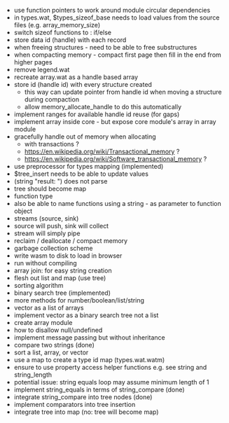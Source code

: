 
- use function pointers to work around module circular dependencies
- in types.wat, $types_sizeof_base needs to load values from the source files (e.g. array_memory_size)
- switch sizeof functions to : if/else
- store data id (handle) with each record
- when freeing structures - need to be able to free substructures
- when compacting memory - compact first page then fill in the end from higher pages 
- remove legend.wat
- recreate array.wat as a handle based array
- store id (handle id) with every structure created
	- this way can update pointer from handle id when moving a structure during compaction
	- allow memory_allocate_handle to do this automatically
- implement ranges for available handle id reuse (for gaps)
- implement array inside core - but expose core module's array in array module
- gracefully handle out of memory when allocating
	- with transactions ?
	- https://en.wikipedia.org/wiki/Transactional_memory ?
	- https://en.wikipedia.org/wiki/Software_transactional_memory ?
- use preprocessor for types mapping (implemented)
- $tree_insert needs to be able to update values
- (string "result: ") does not parse
- tree should become map
- function type
- also be able to name functions using a string - as parameter to function object
- streams (source, sink)
- source will push, sink will collect
- stream will simply pipe
- reclaim / deallocate / compact memory
- garbage collection scheme
- write wasm to disk to load in browser
- run without compiling
- array join: for easy string creation
- flesh out list and map (use tree)
- sorting algorithm
- binary search tree (implemented)
- more methods for number/boolean/list/string
- vector as a list of arrays
- implement vector as a binary search tree not a list
- create array module
- how to disallow null/undefined
- implement message passing but without inheritance
- compare two strings (done)
- sort a list, array, or vector
- use a map to create a type id map (types.wat.watm)
- ensure to use property access helper functions e.g. see string and string_length
- potential issue: string equals loop may assume minimum length of 1
- implement string_equals in terms of string_compare (done)
- integrate string_compare into tree nodes (done)
- implement comparators into tree insertion
- integrate tree into map (no: tree will become map)
